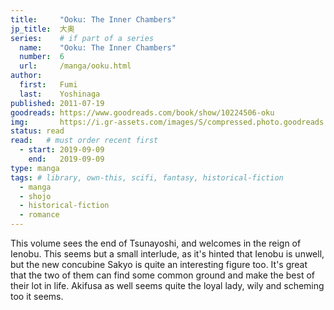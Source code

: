 ```yaml
---
title:     "Ooku: The Inner Chambers"
jp_title:  大奥
series:    # if part of a series
  name:    "Ooku: The Inner Chambers"
  number:  6
  url:     /manga/ooku.html
author: 
  first:   Fumi  
  last:    Yoshinaga
published: 2011-07-19 
goodreads: https://www.goodreads.com/book/show/10224506-oku
img:       https://i.gr-assets.com/images/S/compressed.photo.goodreads.com/books/1349045207l/10224506.jpg
status: read
read:   # must order recent first
  - start: 2019-09-09  
    end:   2019-09-09 
type: manga
tags: # library, own-this, scifi, fantasy, historical-fiction
  - manga
  - shojo
  - historical-fiction
  - romance
---
```


This volume sees the end of Tsunayoshi, and welcomes in the reign of Ienobu. This seems but a small interlude, as it's hinted that Ienobu is unwell, but the new concubine Sakyo is quite an interesting figure too. It's great that the two of them can find some common ground and make the best of their lot in life. Akifusa as well seems quite the loyal lady, wily and scheming too it seems. 
